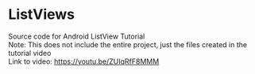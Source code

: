 # ListViews
Source code for Android ListView Tutorial <br/>
Note: This does not include the entire project, just the files created in the tutorial video <br/>
Link to video: https://youtu.be/ZUIqRfF8MMM
